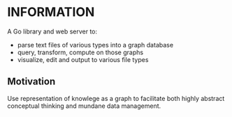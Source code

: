 # INFORMATION

A Go library and web server to:
- parse text files of various types into a graph database
- query, transform, compute on those graphs
- visualize, edit and output to various file types


## Motivation

Use representation of knowlege as a graph to facilitate both
highly abstract conceptual thinking and mundane data management.
